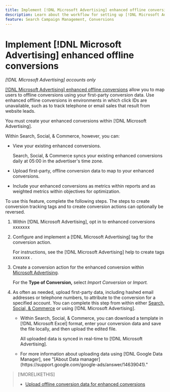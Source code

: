 ```yaml
---
title: Implement [!DNL Microsoft Advertising] enhanced offline conversions
description: Learn about the workflow for setting up [!DNL Microsoft Advertising] enhanced offline conversions.
feature: Search Campaign Management, Conversions
---
```

# Implement [!DNL Microsoft Advertising] enhanced offline conversions

<!-- EDIT ALL -- COPIED FROM GGL FILE -->

*[!DNL Microsoft Advertising] accounts only*

[[!DNL Microsoft Advertising] enhanced offline conversions](https://help.ads.microsoft.com/#apex/ads/en/60178) allow you to map users to offline conversions using your first-party conversion data. Use enhanced offline conversions in environments in which click IDs are unavailable, such as to track telephone or email sales that result from website leads.

You must create your enhanced conversions within [!DNL Microsoft Advertising].

Within Search, Social, & Commerce, however, you can:

* View your existing enhanced conversions.

  Search, Social, & Commerce syncs your existing enhanced conversions daily at 05:00 in the advertiser's time zone.

* Upload first-party, offline conversion data to map to your enhanced conversions.

* Include your enhanced conversions as metrics within reports and as weighted metrics within objectives for optimization.

To use this feature, complete the following steps. The steps to create conversion tracking tags and to create conversion actions can optionally be reversed.

1. Within [!DNL Microsoft Advertising], opt in to enhanced conversions xxxxxxx


1. Configure and implement a [!DNL Microsoft Advertising] tag for the conversion action.

   For instructions, see the [!DNL Microsoft Advertising] help to create tags xxxxxxx []().

1. Create a conversion action for the enhanced conversion within [Microsoft Advertising]().

   For the **Type of Conversion,** select *Import Conversion* or *Import.*

1. As often as needed, upload first-party data, including hashed email addresses or telephone numbers, to attribute to the conversion for a specified account. You can complete this step from within either [Search, Social, & Commerce](/help/search-social-commerce/admin/conversion-metrics/upload-data-offline-conversions.md) or using [!DNL Microsoft Advertising].<!-- verify --> <!-- Is there an MS equivalent? -->
   
   * Within Search, Social, & Commerce, you can download a template in [!DNL Microsoft Excel] format, enter your conversion data and save the file locally, and then upload the edited file.
   
     All uploaded data is synced in real-time to [!DNL Microsoft Advertising].

   * <!-- Is there an MS equivalent? -->For more information about uploading data using [!DNL Google Data Manager], see "[About Data manager](https://support.google.com/google-ads/answer/14639041)."<!-- Is there an MS equivalent? -->

>[!MORELIKETHIS]
>
>* [Upload offline conversion data for enhanced conversions](/help/search-social-commerce/admin/conversion-metrics/upload-data-offline-conversions.md)
